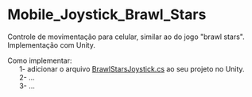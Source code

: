 # Mobile_Joystick_Brawl_Stars
Controle de movimentação para celular, similar ao do jogo "brawl stars". Implementação com Unity.


Como implementar:<br />
&nbsp;&nbsp;&nbsp;&nbsp;&nbsp;&nbsp;1- adicionar o arquivo [BrawlStarsJoystick.cs](https://github.com/JHDsBR/Mobile_Joystick_Brawl_Stars/blob/master/BrawlStarsJoystick.cs) ao seu projeto no Unity.<br />
&nbsp;&nbsp;&nbsp;&nbsp;&nbsp;&nbsp;2- ...<br />
&nbsp;&nbsp;&nbsp;&nbsp;&nbsp;&nbsp;3- ...<br />
